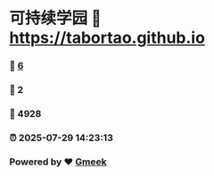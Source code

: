 # 可持续学园 :link: https://tabortao.github.io 
### :page_facing_up: [6](https://tabortao.github.io/tag.html) 
### :speech_balloon: 2 
### :hibiscus: 4928 
### :alarm_clock: 2025-07-29 14:23:13 
### Powered by :heart: [Gmeek](https://github.com/Meekdai/Gmeek)
